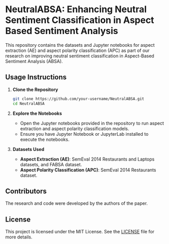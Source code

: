 # NeutralABSA: Enhancing Neutral Sentiment Classification in Aspect Based Sentiment Analysis

This repository contains the datasets and Jupyter notebooks for aspect extraction (AE) and aspect polarity classification (APC) as part of our research on improving neutral sentiment classification in Aspect-Based Sentiment Analysis (ABSA).

## Usage Instructions

1. **Clone the Repository**
   ```bash
   git clone https://github.com/your-username/NeutralABSA.git
   cd NeutralABSA
   ```

2. **Explore the Notebooks**
   - Open the Jupyter notebooks provided in the repository to run aspect extraction and aspect polarity classification models.
   - Ensure you have Jupyter Notebook or JupyterLab installed to execute the notebooks.

3. **Datasets Used**
   - **Aspect Extraction (AE)**: SemEval 2014 Restaurants and Laptops datasets, and FABSA dataset.
   - **Aspect Polarity Classification (APC)**: SemEval 2014 Restaurants dataset.

## Contributors
The research and code were developed by the authors of the paper.

## License
This project is licensed under the MIT License. See the [LICENSE](LICENSE) file for more details.

